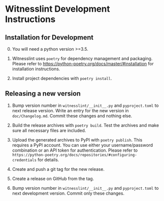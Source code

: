 # Witnesslint Development Instructions

## Installation for Development

0. You will need a python version >=3.5.

1. Witnesslint uses `poetry` for dependency management and packaging.
Please refer to https://python-poetry.org/docs/master/#installation for installation instructions.

2. Install project dependencies with `poetry install`.

## Releasing a new version

1. Bump version number in `witnesslint/__init__.py` and `pyproject.toml` to next release version.
Write an entry for the new version in `doc/Changelog.md`. Commit these changes and nothing else.

2. Build the release archives with `poetry build`. Test the archives and make sure all necessary files are included.

3. Upload the generated archives to PyPI with `poetry publish`. This requires a PyPI account.
You can use either your username/password combination or an API token for authentication.
Please refer to `https://python-poetry.org/docs/repositories/#configuring-credentials` for details.

4. Create and push a git tag for the new release.

5. Create a release on GitHub from the tag.

6. Bump version number in `witnesslint/__init__.py` and `pyproject.toml` to next development version.
Commit only these changes.